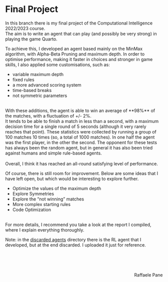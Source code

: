 # Final Project
In this branch there is my final project of the Computational Intelligence 2022/2023 course.<br>
The aim is to write an agent that can play (and possibly be very strong) in playing the game Quarto.

To achieve this, I developed an agent based mainly on the MinMax algorithm, with Alpha-Beta Pruning and maximum depth.
In order to optimise performance, making it faster in choices and stronger in game skills, I also applied some customisations, such as:
- variable maximum depth
- fixed rules
- a more advanced scoring system
- time-based breaks
- not symmetric parameters 

<br>
With these additions, the agent is able to win an average of **98%** of the matches, with a fluctuation of +/- 2%. <br>
It tends to be able to finish a match in less than a second, with a maximum decision time for a single round of 5 seconds (although it very rarely reaches that point).
These statistics were collected by running a group of 100 matches 10 times (so, a total of 1000 matches). In one half the agent was the first player, in the other the second. The opponent for these tests has always been the random agent, but in general it has also been tried against humans and simple rule-based agents.<br>

<br> 
Overall, I think it has reached an all-round satisfying level of performance.
<br>

Of course, there is still room for improvement. Below are some ideas that I have left open, but which would be interesting to explore further.
-	Optimize the values of the maximum depth
-	Explore Symmetries
-	Explore the “not winning” matches
-	More complex starting rules
-	Code Optimization

<br>
For more details, I recommend you take a look at the report I compiled, where I explain everything thoroughly. <br>

Note: in the [discarded agents](https://github.com/bred91/Computational_Intelligence_2022-2023/tree/main/Quarto/discarded%20agents) directory there is the RL agent that I developed, but at the end discarded. I uploaded it just for reference.

<br><br><br>
<div dir="rtl"> Raffaele Pane </div>
